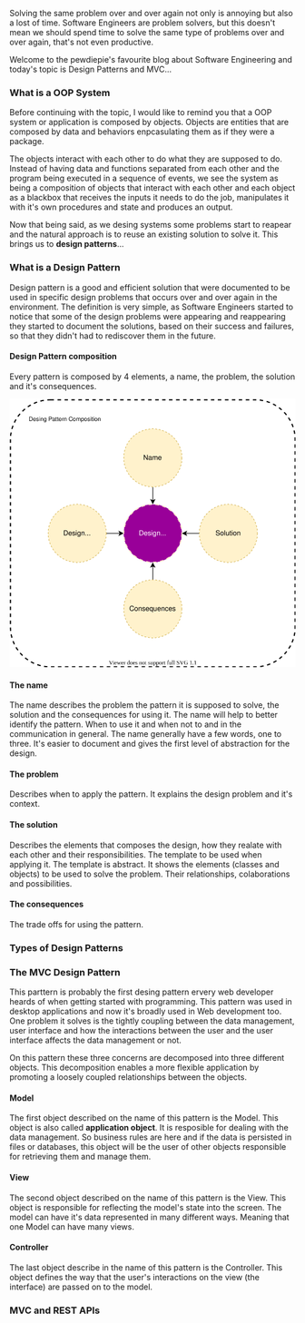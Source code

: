 <div style="text-align: left;">
    <p>
        Solving the same problem over and over again not only is annoying but also a lost of time.
        Software Engineers are problem solvers, but this doesn't mean we should spend time to solve the
        same type of problems over and over again, that's not even productive.
    </p>
    <p>
        Welcome to the pewdiepie's  favourite blog about Software Engineering and today's topic is
        Design Patterns and MVC...
    </p>
    <h3>What is a OOP System</h3>
    <p>
        Before continuing with the topic, I would like to remind you that a OOP system or application
        is composed by objects. Objects are entities that are composed by data and behaviors
        enpcasulating them as if they were a package.
    </p>
    <p>
        The objects interact with each other to do what they are supposed to do. Instead of
        having data and functions separated from each other and the program being
        executed in a sequence of events, we see the system as being a composition of
        objects that interact with each other and each object as a blackbox that receives
        the inputs it needs to do the job, manipulates it with it's own procedures
        and state and produces an output.
    </p>
    <p>
        Now that being said, as we desing systems some problems start to reapear and
        the natural approach is to reuse an existing solution to solve it. This brings
        us to <strong>design patterns</strong>...
    </p>
    <h3>What is a Design Pattern</h3>
    <p>
        Design pattern is a good and efficient solution that were documented to be used in specific design problems that
        occurs over and over again in the environment. The definition is very simple, as Software Engineers started to
        notice that some of the design problems were appearing and reappearing they started to document the solutions,
        based on their success and failures, so that they didn't had to rediscover them in the future.
    </p>
    <h4>Design Pattern composition</h4>
    <p>
        Every pattern is composed by 4 elements, a name, the problem, the solution and it's consequences.
    </p>
    <img class="post-img" src="images/design-patterns-mvc/design-patterns-composition.svg" alt="DESING PATTERN COMPOSITION MIND MAP">
    <h4>The name</h4>
    <p>
        The name describes the problem the pattern it is supposed to solve, the solution and the consequences for using it.
        The name will help to better identify the pattern. When to use it and when not to and in the communication in
        general. The name generally have a few words, one to three. It's easier to document and gives the first level of
        abstraction for the design.
    </p>
    <h4>The problem</h4>
    <p>
        Describes when to apply the pattern. It explains the design problem and it's context.
    </p>
    <h4>The solution</h4>
    <p>
        Describes the elements that composes the design, how they realate with each other and their responsibilities.
        The template to be used when applying it. The template is abstract. It shows the elements (classes and objects)
        to be used to solve the problem. Their relationships, colaborations and possibilities.
    </p>
    <h4>The consequences</h4>
    <p>
        The trade offs for using the pattern.
    </p>
    <h3>Types of Design Patterns</h3>
    <h3>The MVC Design Pattern</h3>
    <p>
        This parttern is probably the first desing pattern ervery web developer heards of
        when getting started with programming. This pattern was used in
        desktop applications and now it's broadly used in Web development too.
        One problem it solves is the tightly coupling between the data management, user interface
        and how the interactions between the user and the user interface affects the data management
        or not.
    </p>
    <p>
        On this pattern these three concerns are decomposed into three different objects.
        This decomposition enables a more flexible application by promoting a loosely coupled
        relationships between the objects.
    </p>
    <h4>Model</h4>
    <p>
        The first object described on the name of this pattern is the Model. This object
        is also called <strong>application object</strong>. It is resposible for dealing with
        the data management. So business rules are here and if the data is persisted in files
        or databases, this object will be the user of other objects responsible for
        retrieving them and manage them.
    </p>
    <h4>View</h4>
    <p>
        The second object described on the name of this pattern is the View. This object
        is responsible for reflecting the model's state into the screen. The model
        can have it's data represented in many different ways. Meaning that one Model
        can have many views.
    </p>
    <h4>Controller</h4>
    <p>
        The last object describe in the name of this pattern is the Controller. This object
        defines the way that the user's  interactions on the view (the interface) are passed
        on to the model. 
    </p>
    <h3>MVC and REST APIs</h3>
</div>